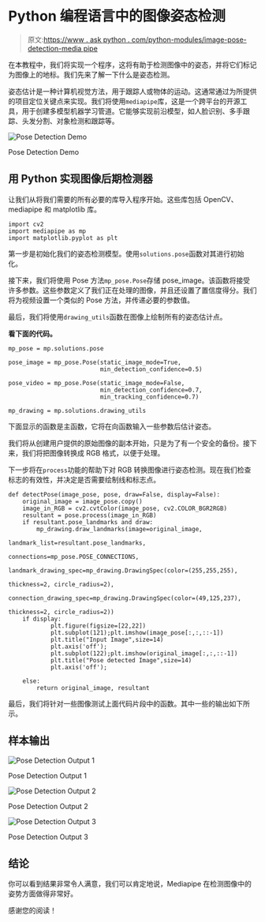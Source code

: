 # Python 编程语言中的图像姿态检测

> 原文:[https://www . ask python . com/python-modules/image-pose-detection-media pipe](https://www.askpython.com/python-modules/image-pose-detection-mediapipe)

在本教程中，我们将实现一个程序，这将有助于检测图像中的姿态，并将它们标记为图像上的地标。我们先来了解一下什么是姿态检测。

姿态估计是一种计算机视觉方法，用于跟踪人或物体的运动。这通常通过为所提供的项目定位关键点来实现。我们将使用`mediapipe`库，这是一个跨平台的开源工具，用于创建多模型机器学习管道。它能够实现前沿模型，如人脸识别、多手跟踪、头发分割、对象检测和跟踪等。

![Pose Detection Demo](../Images/a1c26864fa1d1b88e866ac902cbf922f.png)

Pose Detection Demo

## 用 Python 实现图像后期检测器

让我们从将我们需要的所有必要的库导入程序开始。这些库包括 OpenCV、mediapipe 和 matplotlib 库。

```
import cv2
import mediapipe as mp
import matplotlib.pyplot as plt

```

第一步是初始化我们的姿态检测模型。使用`solutions.pose`函数对其进行初始化。

接下来，我们将使用 Pose 方法`mp_pose.Pose`存储 pose_image。该函数将接受许多参数。这些参数定义了我们正在处理的图像，并且还设置了置信度得分。我们将为视频设置一个类似的 Pose 方法，并传递必要的参数值。

最后，我们将使用`drawing_utils`函数在图像上绘制所有的姿态估计点。

**看下面的代码。**

```
mp_pose = mp.solutions.pose

pose_image = mp_pose.Pose(static_image_mode=True, 
                          min_detection_confidence=0.5)

pose_video = mp_pose.Pose(static_image_mode=False, 
                          min_detection_confidence=0.7,
                          min_tracking_confidence=0.7)

mp_drawing = mp.solutions.drawing_utils

```

下面显示的函数是主函数，它将在向函数输入一些参数后估计姿态。

我们将从创建用户提供的原始图像的副本开始，只是为了有一个安全的备份。接下来，我们将把图像转换成 RGB 格式，以便于处理。

下一步将在`process`功能的帮助下对 RGB 转换图像进行姿态检测。现在我们检查标志的有效性，并决定是否需要绘制线和标志点。

```
def detectPose(image_pose, pose, draw=False, display=False):
    original_image = image_pose.copy()
    image_in_RGB = cv2.cvtColor(image_pose, cv2.COLOR_BGR2RGB)
    resultant = pose.process(image_in_RGB)
    if resultant.pose_landmarks and draw:    
        mp_drawing.draw_landmarks(image=original_image, 
                                  landmark_list=resultant.pose_landmarks,
                                  connections=mp_pose.POSE_CONNECTIONS,
                                  landmark_drawing_spec=mp_drawing.DrawingSpec(color=(255,255,255),
                                                                               thickness=2, circle_radius=2),
                                  connection_drawing_spec=mp_drawing.DrawingSpec(color=(49,125,237),
                                                                               thickness=2, circle_radius=2))
    if display:
            plt.figure(figsize=[22,22])
            plt.subplot(121);plt.imshow(image_pose[:,:,::-1])
            plt.title("Input Image",size=14)
            plt.axis('off');
            plt.subplot(122);plt.imshow(original_image[:,:,::-1])
            plt.title("Pose detected Image",size=14)
            plt.axis('off');

    else:        
        return original_image, resultant

```

最后，我们将针对一些图像测试上面代码片段中的函数。其中一些的输出如下所示。

## 样本输出

![Pose Detection Output 1](../Images/e3d0133fd536a39cd0c648b42e5eea7e.png)

Pose Detection Output 1

![Pose Detection Output 2](../Images/4797af2a1ff31161cfb8ea98f77e8ad9.png)

Pose Detection Output 2

![Pose Detection Output 3](../Images/eeee434d77a8feb05ffd0f6bbbb20e79.png)

Pose Detection Output 3

## 结论

你可以看到结果非常令人满意，我们可以肯定地说，Mediapipe 在检测图像中的姿势方面做得非常好。

感谢您的阅读！